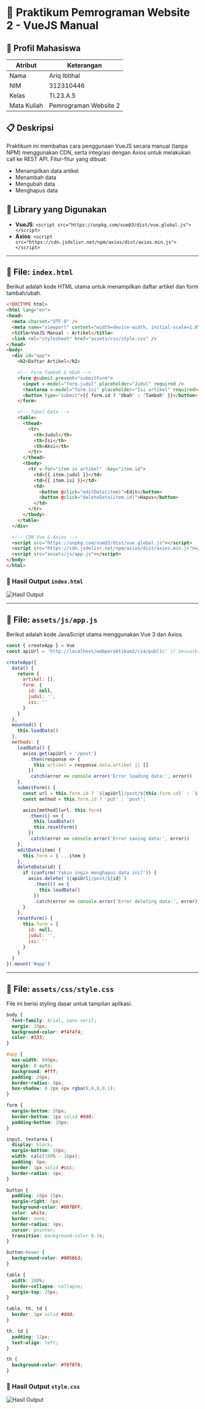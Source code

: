 # 🧪 Praktikum Pemrograman Website 2 - VueJS Manual

## 👤 Profil Mahasiswa

| Atribut      | Keterangan            |
|--------------|-----------------------|
| Nama         | Ariq Ibtihal          |
| NIM          | 312310446             |
| Kelas        | TI.23.A.5             |
| Mata Kuliah  | Pemrograman Website 2 |

## 📋 Deskripsi

Praktikum ini membahas cara penggunaan VueJS secara manual (tanpa NPM) menggunakan CDN, serta integrasi dengan Axios untuk melakukan call ke REST API. Fitur-fitur yang dibuat:

- Menampilkan data artikel
- Menambah data
- Mengubah data
- Menghapus data

## 🔧 Library yang Digunakan

- **VueJS**: `<script src="https://unpkg.com/vue@3/dist/vue.global.js"></script>`
- **Axios**: `<script src="https://cdn.jsdelivr.net/npm/axios/dist/axios.min.js"></script>`

---

## 📄 File: `index.html`

Berikut adalah kode HTML utama untuk menampilkan daftar artikel dan form tambah/ubah.

```html
<!DOCTYPE html>
<html lang="en">
<head>
  <meta charset="UTF-8" />
  <meta name="viewport" content="width=device-width, initial-scale=1.0"/>
  <title>VueJS Manual - Artikel</title>
  <link rel="stylesheet" href="assets/css/style.css" />
</head>
<body>
  <div id="app">
    <h2>Daftar Artikel</h2>

    <!-- Form Tambah & Ubah -->
    <form @submit.prevent="submitForm">
      <input v-model="form.judul" placeholder="Judul" required />
      <textarea v-model="form.isi" placeholder="Isi artikel" required></textarea>
      <button type="submit">{{ form.id ? 'Ubah' : 'Tambah' }}</button>
    </form>

    <!-- Tabel Data -->
    <table>
      <thead>
        <tr>
          <th>Judul</th>
          <th>Isi</th>
          <th>Aksi</th>
        </tr>
      </thead>
      <tbody>
        <tr v-for="item in artikel" :key="item.id">
          <td>{{ item.judul }}</td>
          <td>{{ item.isi }}</td>
          <td>
            <button @click="editData(item)">Edit</button>
            <button @click="deleteData(item.id)">Hapus</button>
          </td>
        </tr>
      </tbody>
    </table>
  </div>

  <!-- CDN Vue & Axios -->
  <script src="https://unpkg.com/vue@3/dist/vue.global.js"></script>
  <script src="https://cdn.jsdelivr.net/npm/axios/dist/axios.min.js"></script>
  <script src="assets/js/app.js"></script>
</body>
</html>
```

### 📸 Hasil Output `index.html`

![Hasil Output](https://via.placeholder.com/600x400.png?text=Tampilan+Aplikasi)

---

## 📄 File: `assets/js/app.js`

Berikut adalah kode JavaScript utama menggunakan Vue 3 dan Axios.

```javascript
const { createApp } = Vue
const apiUrl = 'http://localhost/webperaktikum2/ci4/public' // Sesuaikan dengan URL API Anda

createApp({
  data() {
    return {
      artikel: [],
      form: {
        id: null,
        judul: '',
        isi: ''
      }
    }
  },
  mounted() {
    this.loadData()
  },
  methods: {
    loadData() {
      axios.get(apiUrl + '/post')
        .then(response => {
          this.artikel = response.data.artikel || []
        })
        .catch(error => console.error('Error loading data:', error))
    },
    submitForm() {
      const url = this.form.id ? `${apiUrl}/post/${this.form.id}` : `${apiUrl}/post`;
      const method = this.form.id ? 'put' : 'post';

      axios[method](url, this.form)
        .then(() => {
          this.loadData()
          this.resetForm()
        })
        .catch(error => console.error('Error saving data:', error))
    },
    editData(item) {
      this.form = { ...item }
    },
    deleteData(id) {
      if (confirm('Yakin ingin menghapus data ini?')) {
        axios.delete(`${apiUrl}/post/${id}`)
          .then(() => {
            this.loadData()
          })
          .catch(error => console.error('Error deleting data:', error))
      }
    },
    resetForm() {
      this.form = {
        id: null,
        judul: '',
        isi: ''
      }
    }
  }
}).mount('#app')
```

---

## 🎨 File: `assets/css/style.css`

File ini berisi styling dasar untuk tampilan aplikasi.

```css
body {
  font-family: Arial, sans-serif;
  margin: 20px;
  background-color: #f4f4f4;
  color: #333;
}

#app {
  max-width: 800px;
  margin: 0 auto;
  background: #fff;
  padding: 20px;
  border-radius: 8px;
  box-shadow: 0 2px 4px rgba(0,0,0,0.1);
}

form {
  margin-bottom: 20px;
  border-bottom: 1px solid #ddd;
  padding-bottom: 20px;
}

input, textarea {
  display: block;
  margin-bottom: 10px;
  width: calc(100% - 16px);
  padding: 8px;
  border: 1px solid #ccc;
  border-radius: 4px;
}

button {
  padding: 10px 15px;
  margin-right: 5px;
  background-color: #007BFF;
  color: white;
  border: none;
  border-radius: 4px;
  cursor: pointer;
  transition: background-color 0.3s;
}

button:hover {
  background-color: #0056b3;
}

table {
  width: 100%;
  border-collapse: collapse;
  margin-top: 20px;
}

table, th, td {
  border: 1px solid #ddd;
}

th, td {
  padding: 12px;
  text-align: left;
}

th {
  background-color: #f8f8f8;
}
```

### 📸 Hasil Output `style.css`

![Hasil Output](https://via.placeholder.com/600x400.png?text=Tampilan+Aplikasi+dengan+CSS)
